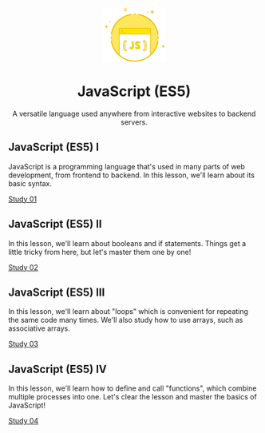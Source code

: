<p align="center">
  <img src="./logo.png" alt="Logo">
</p>
<h1 align="center">JavaScript (ES5)</h1>
<p align="center">A versatile language used anywhere from interactive websites to backend servers.</p>

## JavaScript (ES5) I

JavaScript is a programming language that's used in many parts of web development, from frontend to backend. In this lesson, we'll learn about its basic syntax.

[Study 01](./study_01)

## JavaScript (ES5) II

In this lesson, we'll learn about booleans and if statements. Things get a little tricky from here, but let's master them one by one!

[Study 02](./study_02)

## JavaScript (ES5) III

In this lesson, we'll learn about "loops" which is convenient for repeating the same code many times. We'll also study how to use arrays, such as associative arrays.

[Study 03](./study_03)

## JavaScript (ES5) IV

In this lesson, we'll learn how to define and call "functions", which combine multiple processes into one. Let's clear the lesson and master the basics of JavaScript!

[Study 04](./study_04)

